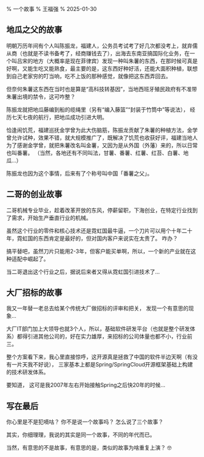 % 一个故事
% 王福强
% 2025-01-30

## 地瓜之父的故事

明朝万历年间有个人叫陈振龙，福建人，公务员考试考了好几次都没考上，就弃儒从商（也就是不读书备考了，经商赚钱去了），出海去东南亚搞国际化业务，在一个叫吕宋的地方（大概率是现在菲律宾）发现一种叫朱薯的东西，在那时候可真是好啊，又能生吃又能熟食，最主要的是，这东西好种好活，还能大面积种植，联想到自己老家穷的叮当响，吃不上饭的那种感觉，就像把这东西弄回去。 

但奈何朱薯这东西在当时也是算是“高科技转基因”，当地西班牙殖民政府有不准带朱薯出境的禁令，这可咋整？

陈振龙就把地瓜藤编到船的缆绳里（另有“编入藤篮”“封装于竹筒中”等说法）， 经历七天七夜的航行，把地瓜成功引进大明。

恰逢闹饥荒，福建巡抚金学曾为此大伤脑筋，陈振龙贡献了朱薯的种植方法，金学曾允许试种，效果不错，就大规模推广了，既解决了饥荒也收获好评，福建当地人为了感谢金学曾，就把朱薯改名叫金薯，又因为是从外国（外藩）来的，所以日常也叫番薯。 （当然，各地还有不同叫法，甘薯、番薯、红薯、红苔、白薯、地瓜...）

陈振龙也因为这个事情，后来有了个称号叫中国「番薯之父」。

## 二哥的创业故事

二哥机械专业毕业，趁着改革开放的东风，停薪留职，下海创业，在特定行业找到了需求，开始生产垂直行业的机械。

虽然这个行业的零件和核心技术还是霓虹国最牛逼，一个刀片可以用个十年二十年，霓虹国的东西肯定是最好的，但对国内客户来说实在太贵了。 咋办？

搞平替吧，虽然刀片只能用2-3年，但客户能买单啊，所以，一个新的产业就在这种适配中崛起了。

当二哥退出这个行业之后，据说后来者又得从霓虹国引进技术了...

## 大厂招标的故事

我又一年替一老总去给某个传统大厂做招标的评审和把关， 发现一个有意思的现象...

大厂IT部门加上大领导也就3个人，所以，基础软件研发平台（也就是整个研发体系）都得引进其他公司的，好在实力雄厚，来招标的公司体量也都不小，行业前三。 

整个方案看下来，我心里直接惊呼，这开源真是拯救了中国的软件半边天啊（有没有一片天我不好说）， 三家基本上都是Spring/SpringCloud开源框架基础上构建的技术研发体系。

要知道， 这可是我2007年左右开始接触Spring之后快20年的时候...

## 写在最后

你心里是不是犯嘀咕？ 你不是说一个故事吗？ 怎么说了三个故事？

其实，你细理理，我说的其实是同一个故事，不同的年代而已。

当然，有意思的不是故事，有意思的是，类似的故事为啥重复上演？ 🤓





